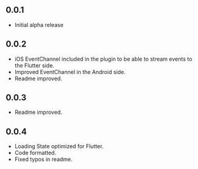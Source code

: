 ## 0.0.1

* Initial alpha release

## 0.0.2

* iOS EventChannel included in the plugin to be able to stream events to the Flutter side.
* Improved EventChannel in the Android side.
* Readme improved.

## 0.0.3
* Readme improved.

## 0.0.4
* Loading State optimized for Flutter.
* Code formatted.
* Fixed typos in readme.
